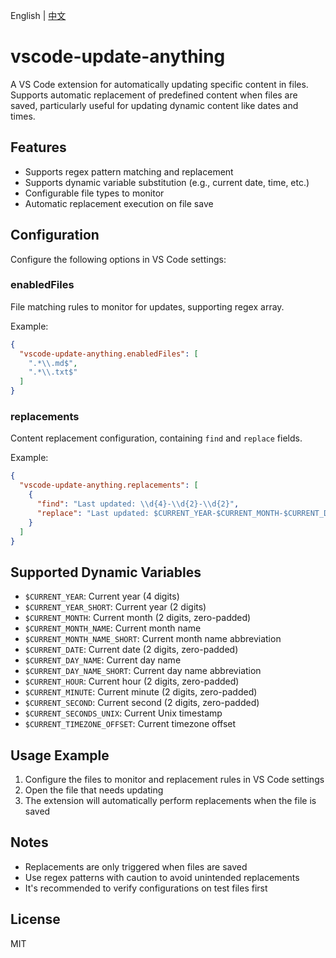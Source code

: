 English | [中文](./README_CN.md)

# vscode-update-anything

A VS Code extension for automatically updating specific content in files. Supports automatic replacement of predefined content when files are saved, particularly useful for updating dynamic content like dates and times.

## Features

- Supports regex pattern matching and replacement
- Supports dynamic variable substitution (e.g., current date, time, etc.)
- Configurable file types to monitor
- Automatic replacement execution on file save

## Configuration

Configure the following options in VS Code settings:

### enabledFiles
File matching rules to monitor for updates, supporting regex array.

Example:
```json
{
  "vscode-update-anything.enabledFiles": [
    ".*\\.md$",
    ".*\\.txt$"
  ]
}
```

### replacements
Content replacement configuration, containing `find` and `replace` fields.

Example:
```json
{
  "vscode-update-anything.replacements": [
    {
      "find": "Last updated: \\d{4}-\\d{2}-\\d{2}",
      "replace": "Last updated: $CURRENT_YEAR-$CURRENT_MONTH-$CURRENT_DATE"
    }
  ]
}
```

## Supported Dynamic Variables

- `$CURRENT_YEAR`: Current year (4 digits)
- `$CURRENT_YEAR_SHORT`: Current year (2 digits)
- `$CURRENT_MONTH`: Current month (2 digits, zero-padded)
- `$CURRENT_MONTH_NAME`: Current month name
- `$CURRENT_MONTH_NAME_SHORT`: Current month name abbreviation
- `$CURRENT_DATE`: Current date (2 digits, zero-padded)
- `$CURRENT_DAY_NAME`: Current day name
- `$CURRENT_DAY_NAME_SHORT`: Current day name abbreviation
- `$CURRENT_HOUR`: Current hour (2 digits, zero-padded)
- `$CURRENT_MINUTE`: Current minute (2 digits, zero-padded)
- `$CURRENT_SECOND`: Current second (2 digits, zero-padded)
- `$CURRENT_SECONDS_UNIX`: Current Unix timestamp
- `$CURRENT_TIMEZONE_OFFSET`: Current timezone offset

## Usage Example

1. Configure the files to monitor and replacement rules in VS Code settings
2. Open the file that needs updating
3. The extension will automatically perform replacements when the file is saved

## Notes

- Replacements are only triggered when files are saved
- Use regex patterns with caution to avoid unintended replacements
- It's recommended to verify configurations on test files first

## License

MIT
